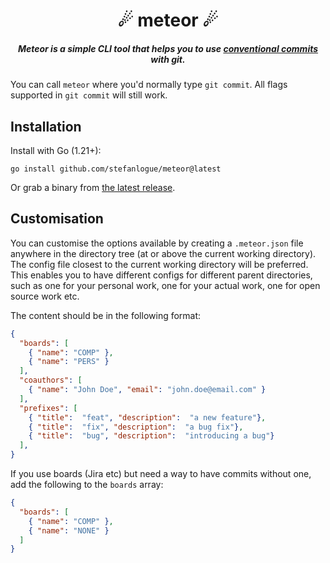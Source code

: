 <div align="center">
  <h1>️☄ meteor ☄</h1>
  <h5>Meteor is a simple CLI tool that helps you to use <a href="https://www.conventionalcommits.org/">conventional commits</a> with git.</h5>
</div>


You can call `meteor` where you'd normally type `git commit`. All flags supported in `git commit` will still work.

## Installation

Install with Go (1.21+):

```console
go install github.com/stefanlogue/meteor@latest
```

Or grab a binary from [the latest release](https://github.com/stefanlogue/meteor/releases/latest).

## Customisation

You can customise the options available by creating a `.meteor.json` file anywhere in the directory tree (at or above the current working directory). The config file closest to the current working directory will be preferred. This enables you to have different configs for different parent directories, such as one for your personal work, one for your actual work, one for open source work etc.

The content should be in the following format:

```json
{
  "boards": [
    { "name": "COMP" },
    { "name": "PERS" }
  ],
  "coauthors": [
    { "name": "John Doe", "email": "john.doe@email.com" }
  ],
  "prefixes": [
    { "title":  "feat", "description":  "a new feature"},
    { "title":  "fix", "description":  "a bug fix"},
    { "title":  "bug", "description":  "introducing a bug"}
  ],
}
```

If you use boards (Jira etc) but need a way to have commits without one, add the following to the `boards` array:
```json
{
  "boards": [
    { "name": "COMP" },
    { "name": "NONE" }
  ]
}
```

